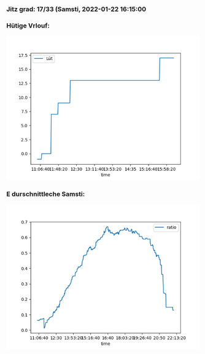 ### Jitz grad: 17/33 (Samsti, 2022-01-22 16:15:00

### Hütige Vrlouf:
![Graph](Today.png)

### E durschnittleche Samsti:
![Graph](Samsti.png)